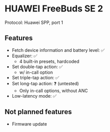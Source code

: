 # HUAWEI FreeBuds SE 2

Protocol: Huawei SPP, port 1

## Features

- Fetch device information and battery level: ✅
- Equalizer: ✅
  - 4 built-in presets, hardcoded
- Set double-tap action: ✅
  - w/ in-call option
- Set triple-tap action: ✅
- Set long-tap action: ❓ (untested)
  - Only in-call options, without ANC
- Low-latency mode: ✅

## Not planned features

- Firmware update
